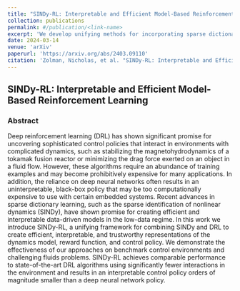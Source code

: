 ```yaml
---
title: "SINDy-RL: Interpretable and Efficient Model-Based Reinforcement Learning"
collection: publications
permalink: #/publication/<link-name>
excerpt: 'We develop unifying methods for incorporating sparse dictionary learning into RL algorithms to accelerate the training process and provide more interpretable representations of the environment dynamics, reward, and policy.'
date: 2024-03-14
venue: 'arXiv'
paperurl: 'https://arxiv.org/abs/2403.09110'
citation: 'Zolman, Nicholas, et al. "SINDy-RL: Interpretable and Efficient Model-Based Reinforcement Learning." arXiv preprint arXiv:2403.09110 (2024).'
---
```


## SINDy-RL: Interpretable and Efficient Model-Based Reinforcement Learning

### Abstract
Deep reinforcement learning (DRL) has shown significant promise for uncovering sophisticated control policies that interact in environments with complicated dynamics, such as stabilizing the magnetohydrodynamics of a tokamak fusion reactor or minimizing the drag force exerted on an object in a fluid flow. However, these algorithms require an abundance of training examples and may become prohibitively expensive for many applications. In addition, the reliance on deep neural networks often results in an uninterpretable, black-box policy that may be too computationally expensive to use with certain embedded systems. Recent advances in sparse dictionary learning, such as the sparse identification of nonlinear dynamics (SINDy), have shown promise for creating efficient and interpretable data-driven models in the low-data regime. In this work we introduce SINDy-RL, a unifying framework for combining SINDy and DRL to create efficient, interpretable, and trustworthy representations of the dynamics model, reward function, and control policy. We demonstrate the effectiveness of our approaches on benchmark control environments and challenging fluids problems. SINDy-RL achieves comparable performance to state-of-the-art DRL algorithms using significantly fewer interactions in the environment and results in an interpretable control policy orders of magnitude smaller than a deep neural network policy.